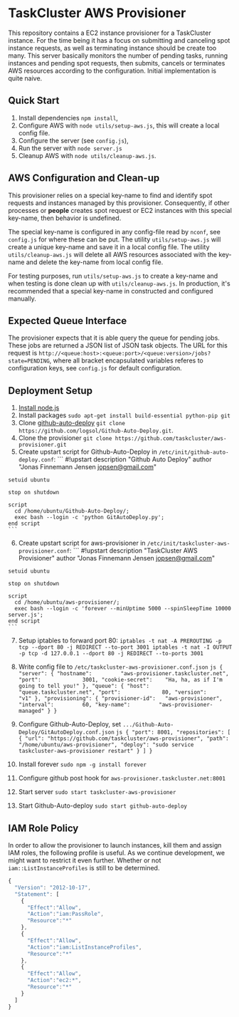 TaskCluster AWS Provisioner
============================
This repository contains a EC2 instance provisioner for a TaskCluster instance.
For the time being it has a focus on submitting and canceling spot instance
requests, as well as terminating instance should be create too many.
This server basically monitors the number of pending tasks, running instances
and pending spot requests, then submits, cancels or terminates AWS resources
according to the configuration. Initial implementation is quite naive.

Quick Start
-----------
  1. Install dependencies `npm install`,
  2. Configure AWS with `node utils/setup-aws.js`, this will create a local
     config file.
  2. Configure the server (see `config.js`),
  3. Run the server with `node server.js`
  4. Cleanup AWS with `node utils/cleanup-aws.js`.


AWS Configuration and Clean-up
------------------------------
This provisioner relies on a special key-name to find and identify spot requests
and instances managed by this provisioner. Consequently, if other processes or
**people** creates spot request or EC2 instances with this special key-name,
then behavior is undefined.

The special key-name is configured in any config-file read by `nconf`, see
`config.js` for where these can be put. The utility `utils/setup-aws.js` will
create a unique key-name and save it in a local config file. The utility
`utils/cleanup-aws.js` will delete all AWS resources associated with the
key-name and delete the key-name from local config file.

For testing purposes, run `utils/setup-aws.js` to create a key-name and when
testing is done clean up with `utils/cleanup-aws.js`. In production, it's
recommended that a special key-name in constructed and configured manually.

Expected Queue Interface
------------------------
The provisioner expects that it is able query the queue for pending jobs. These
jobs are returned a JSON list of JSON task objects. The URL for this request is 
`http://<queue:host>:<queue:port>/<queue:version>/jobs?state=PENDING`, where
all bracket encapsulated variables referes to configuration keys, see
`config.js` for default configuration.

Deployment Setup
----------------

  1. [Install node.js](https://github.com/joyent/node/wiki/Installing-Node.js-via-package-manager#wiki-build-from-source)
  2. Install packages `sudo apt-get install build-essential python-pip git`
  3. Clone [github-auto-deploy](https://github.com/logsol/Github-Auto-Deploy/) `git clone https://github.com/logsol/Github-Auto-Deploy.git`.
  4. Clone the provisioner `git clone https://github.com/taskcluster/aws-provisioner.git`
  5. Create upstart script for Github-Auto-Deploy in `/etc/init/github-auto-deploy.conf`:
    ```
    #!upstart
    description   "Github Auto Deploy"
    author        "Jonas Finnemann Jensen <jopsen@gmail.com>"

    setuid ubuntu

    stop on shutdown

    script
      cd /home/ubuntu/Github-Auto-Deploy/;
      exec bash --login -c 'python GitAutoDeploy.py';
    end script
    ```
  6. Create upstart script for aws-provisioner in `/etc/init/taskcluster-aws-provisioner.conf`:
    ```
    #!upstart
    description   "TaskCluster AWS Provisioner"
    author        "Jonas Finnemann Jensen <jopsen@gmail.com>"

    setuid ubuntu

    stop on shutdown

    script
      cd /home/ubuntu/aws-provisioner/;
      exec bash --login -c 'forever --minUptime 5000 --spinSleepTime 10000 server.js';
    end script
    ```
  7. Setup iptables to forward port 80:
    ```
    iptables -t nat -A PREROUTING -p tcp --dport 80 -j REDIRECT --to-port 3001
    iptables -t nat -I OUTPUT -p tcp -d 127.0.0.1 --dport 80 -j REDIRECT --to-ports 3001
    ```
  8. Write config file to `/etc/taskcluster-aws-provisioner.conf.json`
    ```js
    {
      "server": {
        "hostname":         "aws-provisioner.taskcluster.net",
        "port":             3001,
        "cookie-secret":    "Ha, ha, as if I'm going to tell you!"
      },
      "queue": {
        "host":             "queue.taskcluster.net",
        "port":             80,
        "version":          "v1"
      },
      "provisioning": {
        "provisioner-id":   "aws-provisioner",
        "interval":         60,
        "key-name":         "aws-provisioner-managed"
      }
    }
    ```
  9. Configure Github-Auto-Deploy, set `.../Github-Auto-Deploy/GitAutoDeploy.conf.json`
    ```js
    {
      "port": 8001,
      "repositories":
      [
        {
          "url": "https://github.com/taskcluster/aws-provisioner",
          "path": "/home/ubuntu/aws-provisioner",
          "deploy": "sudo service taskcluster-aws-provisioner restart"
        }
      ]
    }
    ```

  10. Install forever `sudo npm -g install forever`
  11. Configure github post hook for `aws-provisioner.taskcluster.net:8001`
  12. Start server `sudo start taskcluster-aws-provisioner`
  13. Start Github-Auto-deploy `sudo start github-auto-deploy`


IAM Role Policy
---------------
In order to allow the provisioner to launch instances, kill them and assign
IAM roles, the following profile is useful. As we continue development, we might
want to restrict it even further. Whether or not `iam::ListInstanceProfiles` is
still to be determined.

```js
{
  "Version": "2012-10-17",
  "Statement": [
    {
      "Effect":"Allow",
      "Action":"iam:PassRole",
      "Resource":"*"
    },
    {
      "Effect":"Allow",
      "Action":"iam:ListInstanceProfiles",
      "Resource":"*"
    },
    {
      "Effect":"Allow",
      "Action":"ec2:*",
      "Resource":"*"
    }
  ]
}
```
